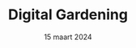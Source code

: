 ---
id: '4'
layout: '../../layouts/BlogPostLayout.astro'
title: 'Digital Gardening'
description: 'Vandaag hebben wij een talk gehad over Digital Gardening, IndieWeb en het web van vroeger.'
date: '15 maart 2024'
speaker: 'Justus Sturkenboom'
image:
  url: '/assets/images/digital-gardening.png'
  alt: 'Illustration of a green garden'

intro: 'Vandaag hebben we een talk gehad van onze enige echte Justus. Het ging over digital gardening, het IndieWeb en het web van vroeger.'
quotes:
  quote_one: '"Own your web, or it will own you."'
  quote_two: '"It is all about computer love!"'
content:
  paragraph_one: 'Justus begon met vertellen over zijn eigen jeugd, en hoe hij eigenlijk in de technologie terecht is gekomen. Hij vertelde over de 3390 workstation van NCR, en bijvoorbeeld de Commodore 64. Wat mij gelijk op viel was dat Justus zijn jeugd heel erg lijkt op die van mijn vader. Tenminste, als ik zijn verhalen mag geloven! :P'
  paragraph_two: 'Toen ging het eigenlijk al snel over the real deal van deze talk: Digital Gardening. Niet alles hoeft perfect, soms ziet je tuintje er mooi uit en soms niet. Het mag en kan groeien over tijd. We zijn tegenwoordig allemaal mee genomen in "The Stream" waarbij we door algoritmes verslaafd worden gemaakt en wij inkomsten genereren voor grote platformen, terwijl al onze herinneringen op hun servers staan. Door een eigen tuintje te bouwen, blijf je altijd in bezit van je eigen herinneringen, posts, etc.'
  paragraph_three: 'Een manier om dit te doen is door gebruik te maken van het IndieWeb. Zo kun je automatische links leggen met APIs! Het enige wat je eigenlijk nodig hebt is een eigen domeinnaam en een eigen site, en die kun je dan hosten door bijvoorbeeld Github Pages, een hosting abonnement of self-hosting met bijvoorbeeld een Raspberry PI of PC.'

---